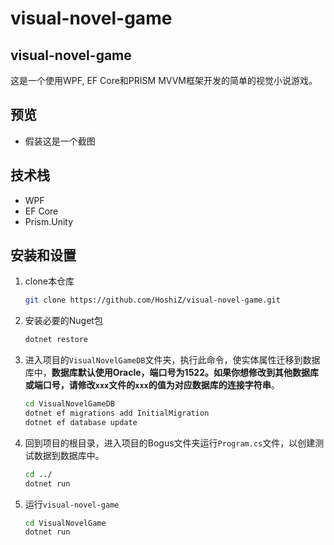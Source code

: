 # visual-novel-game
## visual-novel-game

这是一个使用WPF, EF Core和PRISM MVVM框架开发的简单的视觉小说游戏。



## 预览

- 假装这是一个截图



## 技术栈

- WPF
- EF Core
- Prism.Unity



## 安装和设置

1. clone本仓库

    ``` bash
    git clone https://github.com/HoshiZ/visual-novel-game.git
    ```
2. 安装必要的Nuget包
    ``` bash
    dotnet restore
    ```
3. 进入项目的`VisualNovelGameDB`文件夹，执行此命令，使实体属性迁移到数据库中，**数据库默认使用Oracle，端口号为1522。如果你想修改到其他数据库或端口号，请修改`xxx`文件的`xxx`的值为对应数据库的连接字符串**。
    ``` bash
    cd VisualNovelGameDB
    dotnet ef migrations add InitialMigration
    dotnet ef database update
    ```
4. 回到项目的根目录，进入项目的Bogus文件夹运行`Program.cs`文件，以创建测试数据到数据库中。
    ``` bash
    cd ../
    dotnet run
    ```
5. 运行`visual-novel-game`
     ``` bash
     cd VisualNovelGame
     dotnet run
     ```   
